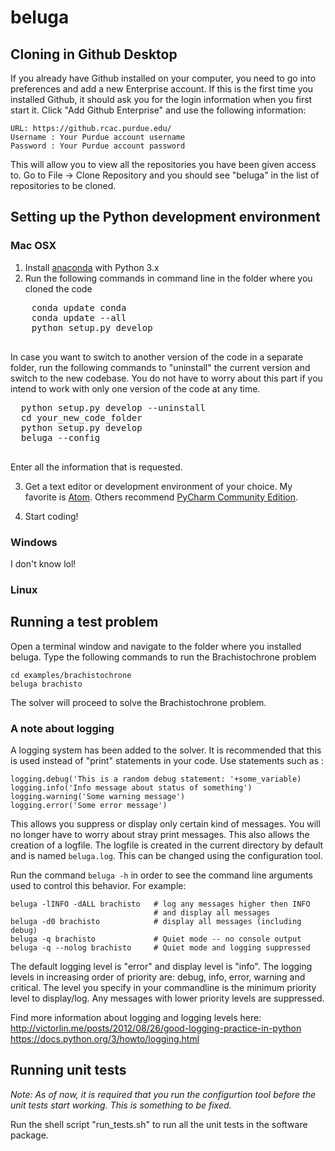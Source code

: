 # beluga

## Cloning in Github Desktop

If you already have Github installed on your computer, you need to go into preferences and add a new Enterprise account. If this is the first time you installed Github, it should ask you for the login information when you first start it. Click "Add Github Enterprise" and use the following information:

    URL: https://github.rcac.purdue.edu/
    Username : Your Purdue account username
    Password : Your Purdue account password

This will allow you to view all the repositories you have been given access to.
Go to File -> Clone Repository and you should see "beluga" in the list of repositories to be cloned.

## Setting up the Python development environment
### Mac OSX
  1. Install [anaconda](https://www.continuum.io/downloads/ "Download Anaconda") with Python 3.x
  2. Run the following commands in command line in the folder where you cloned the code
  <pre>
    conda update conda
    conda update --all
    python setup.py develop
  </pre>

  In case you want to switch to another version of the code in a separate folder, run the following commands to "uninstall" the current version and switch to the new codebase. You do not have to worry about this part if you intend to work with only one version of the code at any time.
  <pre>
  python setup.py develop --uninstall
  cd your_new_code_folder
  python setup.py develop
  beluga --config
  </pre>

  Enter all the information that is requested.

  3. Get a text editor or development environment of your choice. My favorite is [Atom](http://atom.io). Others recommend [PyCharm Community Edition](https://www.jetbrains.com/pycharm/download/).

  4. Start coding!

### Windows
I don't know lol!

### Linux

## Running a test problem

Open a terminal window and navigate to the folder where you installed beluga. Type the following commands to run the Brachistochrone problem

    cd examples/brachistochrone
    beluga brachisto

The solver will proceed to solve the Brachistochrone problem.

### A note about logging
A logging system has been added to the solver. It is recommended that this is used instead of "print" statements in your code. Use statements such as :

    logging.debug('This is a random debug statement: '+some_variable)
    logging.info('Info message about status of something')
    logging.warning('Some warning message')
    logging.error('Some error message')

This allows you suppress or display only certain kind of messages. You will no longer have to worry about stray print messages. This also allows the creation of a logfile. The logfile is created in the current directory by default and is named `beluga.log`. This can be changed using the configuration tool.

Run the command `beluga -h` in order to see the command line arguments used to control this behavior. For example:

    beluga -lINFO -dALL brachisto   # log any messages higher then INFO
                                    # and display all messages
    beluga -d0 brachisto            # display all messages (including debug)
    beluga -q brachisto             # Quiet mode -- no console output
    beluga -q --nolog brachisto     # Quiet mode and logging suppressed

The default logging level is "error" and display level is "info". The logging levels in increasing order of priority are: debug, info, error, warning and critical. The level you specify in your commandline is the minimum priority level to display/log. Any messages with lower priority levels are suppressed.



Find more information about logging and logging levels here:
http://victorlin.me/posts/2012/08/26/good-logging-practice-in-python
https://docs.python.org/3/howto/logging.html

## Running unit tests

*Note: As of now, it is required that you run the configurtion tool before the unit tests start working. This is something to be fixed.*

Run the shell script "run_tests.sh" to run all the unit tests in the software package.
